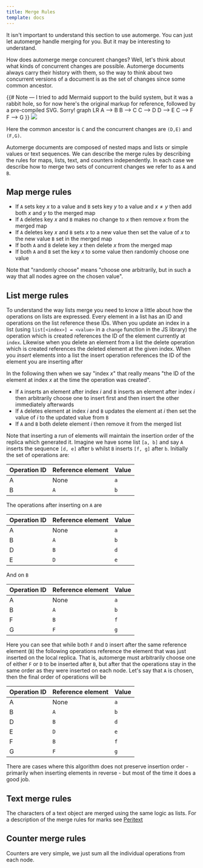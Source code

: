 ```yaml
---
title: Merge Rules
template: docs
---
```


<div class="note">

It isn't important to understand this section to use automerge. You can just let automerge handle merging for you. But it may be interesting to understand.

</div>

How does automerge merge concurent changes? Well, let's think about what kinds of concurrent changes are possible. Automerge documents always carry their history with them, so the way to think about two concurrent versions of a document is as the set of changes since some common ancestor.

{{# Note — I tried to add Mermaid support to the build system, but it was a rabbit hole, so for now here's the original markup for reference, followed by a pre-compiled SVG. Sorry!
graph LR
    A --> B
    B --> C
    C --> D
    D --> E
    C --> F
    F --> G
}}
![](graph-lr.svg)

Here the common ancestor is `C` and the concurrent changes are `(D,E)` and `(F,G)`.

Automerge documents are composed of nested maps and lists or simple values or text sequences. We can describe the merge rules by describing the rules for maps, lists, text, and counters independently. In each case we describe how to merge two sets of concurrent changes we refer to as `A` and `B`.

## Map merge rules

- If `A` sets key $x$ to a value and `B` sets key $y$ to a value and $x \neq y$ then add both $x$ and $y$ to the merged map
- If `A` deletes key $x$ and `B` makes no change to $x$ then remove $x$ from the merged map
- If `A` deletes key $x$ and `B` sets $x$ to a new value then set the value of $x$ to the new value `B` set in the merged map
- If both `A` and `B` delete key $x$ then delete $x$ from the merged map
- If both `A` and `B` set the key $x$ to some value then randomly choose one value

Note that "randomly choose" means "choose one arbitrarily, but in such a way that all nodes agree on the chosen value".

## List merge rules

To understand the way lists merge you need to know a little about how the operations on lists are expressed. Every element in a list has an ID and operations on the list reference these IDs. When you update an index in a list (using `list[<index>] = <value>` in a `change` function in the JS library) the operation which is created references the ID of the element currently at `index`. Likewise when you delete an element from a list the delete operation which is created references the deleted element at the given index. When you _insert_ elements into a list the insert operation references the ID of the element you are inserting after

In the following then when we say "index $x$" that really means "the ID of the element at index $x$ at the time the operation was created".

- If `A` inserts an element after index $i$ and `B` inserts an element after index $i$ then arbitrarily choose one to insert first and then insert the other immediately afterwards
- If `A` deletes element at index $i$ and `B` updates the element at $i$ then set the value of $i$ to the updated value from `B`
- If `A` and `B` both delete element $i$ then remove it from the merged list

Note that inserting a run of elements will maintain the insertion order of the replica which generated it. Imagine we have some list `[a, b]` and say `A` inserts the sequence `[d, e]` after `b` whilst `B` inserts `[f, g]` after `b`. Initially the set of operations are:

| Operation ID | Reference element | Value |
| ------------ | ----------------- | ----- |
| A            | None              | `a`   |
| B            | `A`               | `b`   |

The operations after inserting on `A` are

| Operation ID | Reference element | Value |
| ------------ | ----------------- | ----- |
| A            | None              | `a`   |
| B            | `A`               | `b`   |
| D            | `B`               | `d`   |
| E            | `D`               | `e`   |

And on `B`

| Operation ID | Reference element | Value |
| ------------ | ----------------- | ----- |
| A            | None              | `a`   |
| B            | `A`               | `b`   |
| F            | `B`               | `f`   |
| G            | `F`               | `g`   |

Here you can see that while both `F` and `D` insert after the same reference element (`B`) the following operations reference the element that was just inserted on the local replica. That is, automerge must arbitrarily choose one of either `F` or `D` to be inserted after `B`, but after that the operations stay in the same order as they were inserted on each node. Let's say that `A` is chosen, then the final order of operations will be

| Operation ID | Reference element | Value |
| ------------ | ----------------- | ----- |
| A            | None              | `a`   |
| B            | `A`               | `b`   |
| D            | `B`               | `d`   |
| E            | `D`               | `e`   |
| F            | `B`               | `f`   |
| G            | `F`               | `g`   |

There are cases where this algorithm does not preserve insertion order - primarily when inserting elements in reverse - but most of the time it does a good job.

## Text merge rules

The characters of a text object are merged using the same logic as lists. For a description of the merge rules for marks see [Peritext](https://www.inkandswitch.com/peritext/)

## Counter merge rules

Counters are very simple, we just sum all the individual operations from each node.
